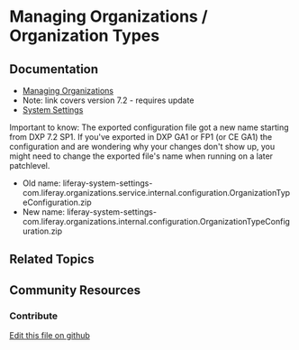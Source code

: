 # Managing Organizations / Organization Types

## Documentation

* [Managing Organizations](https://portal.liferay.dev/docs/7-2/user/-/knowledge_base/u/managing-organizations#organization-types)
* Note: link covers version 7.2 - requires update
* [System Settings](https://learn.liferay.com/dxp/7.x/en/system-administration/system-settings/system-settings.html)

Important to know: The exported configuration file got a new name starting from DXP 7.2 SP1. If you've exported in DXP GA1 or FP1 (or CE GA1) the configuration and are wondering why your changes don't show up, you might need to change the exported file's name when running on a later patchlevel.

* Old name: liferay-system-settings-com.liferay.organizations.service.internal.configuration.OrganizationTypeConfiguration.zip
* New name: liferay-system-settings-com.liferay.organizations.internal.configuration.OrganizationTypeConfiguration.zip

## Related Topics


## Community Resources


### Contribute

[Edit this file on github](https://github.com/olafk/controlpanel-documentation-docs/blob/master/md/73en/com_liferay_configuration_admin_web_portlet_SystemSettingsPortlet/com.liferay.organizations.service.internal.configuration.OrganizationTypeConfiguration.md)
